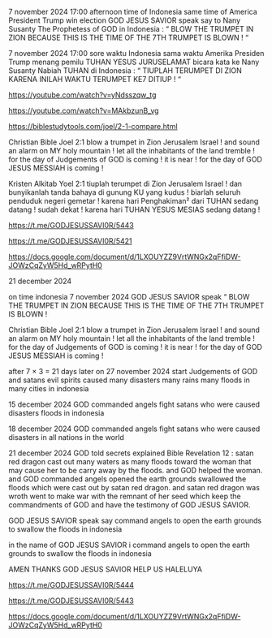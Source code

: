 7 november 2024 17:00 afternoon time of Indonesia same time of America President Trump win election GOD JESUS SAVIOR speak say to Nany Susanty The Prophetess of GOD in Indonesia : “ BLOW THE TRUMPET IN ZION BECAUSE THIS IS THE TIME OF THE 7TH TRUMPET IS BLOWN ! “

7 november 2024 17:00 sore waktu Indonesia sama waktu Amerika Presiden Trump menang pemilu TUHAN YESUS JURUSELAMAT bicara kata ke Nany Susanty Nabiah TUHAN di Indonesia : “ TIUPLAH TERUMPET DI ZION KARENA INILAH WAKTU TERUMPET KE7 DITIUP ! “

https://youtube.com/watch?v=yNdsszqw_tg

https://youtube.com/watch?v=MAkbzunB_vg

https://biblestudytools.com/joel/2-1-compare.html

Christian Bible Joel 2:1
blow a trumpet in Zion Jerusalem Israel ! and sound an alarm on MY holy mountain ! let all the inhabitants of the land tremble ! for the day of Judgements of GOD is coming ! it is near ! for the day of GOD JESUS MESSIAH is coming ! 

Kristen Alkitab Yoel 2:1
tiuplah terumpet di Zion Jerusalem Israel ! dan bunyikanlah tanda bahaya di gunung KU yang kudus ! biarlah seluruh penduduk negeri gemetar ! karena hari Penghakiman² dari TUHAN sedang datang ! sudah dekat ! karena hari TUHAN YESUS MESIAS sedang datang !

https://t.me/GODJESUSSAVI0R/5443

https://t.me/GODJESUSSAVI0R/5421

https://docs.google.com/document/d/1LXOUYZZ9VrtWNGx2qFfiDW-JOWzCqZyW5Hd_wRPytH0

21 december 2024

on time indonesia 7 november 2024 GOD JESUS SAVIOR speak “ BLOW THE TRUMPET IN ZION BECAUSE THIS IS THE TIME OF THE 7TH TRUMPET IS BLOWN !

Christian Bible Joel 2:1
blow a trumpet in Zion Jerusalem Israel ! and sound an alarm on MY holy mountain ! let all the inhabitants of the land tremble ! for the day of Judgements of GOD is coming ! it is near ! for the day of GOD JESUS MESSIAH is coming ! 

after 7 × 3 = 21 days later on 27 november 2024 start Judgements of GOD and satans evil spirits caused many disasters many rains many floods in many cities in indonesia

15 december 2024 GOD commanded angels fight satans who were caused disasters floods in indonesia

18 december 2024 GOD commanded angels fight satans who were caused disasters in all nations in the world

21 december 2024 GOD told secrets explained Bible Revelation 12 : satan red dragon cast out many waters as many floods toward the woman that may cause her to be carry away by the floods. and GOD helped the woman. and GOD commanded angels opened the earth grounds swallowed the floods which were cast out by satan red dragon. and satan red dragon was wroth went to make war with the remnant of her seed which keep the commandments of GOD and have the testimony of GOD JESUS SAVIOR.

GOD JESUS SAVIOR speak say command angels to open the earth grounds to swallow the floods in indonesia

in the name of GOD JESUS SAVIOR i command angels to open the earth grounds to swallow the floods in indonesia

AMEN THANKS GOD JESUS SAVIOR HELP US HALELUYA

https://t.me/GODJESUSSAVI0R/5444

https://t.me/GODJESUSSAVI0R/5443

https://docs.google.com/document/d/1LXOUYZZ9VrtWNGx2qFfiDW-JOWzCqZyW5Hd_wRPytH0




